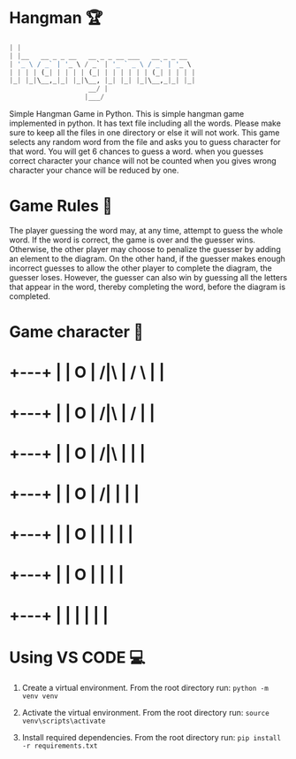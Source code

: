 # Hangman 🏆
```python                                
| |                                            
| |__   __ _ _ __   __ _ _ __ ___   __ _ _ __  
| '_ \ / _` | '_ \ / _` | '_ ` _ \ / _` | '_ \ 
| | | | (_| | | | | (_| | | | | | | (_| | | | |
|_| |_|\__,_|_| |_|\__, |_| |_| |_|\__,_|_| |_|
                    __/ |                      
                   |___/    
```
                   
Simple Hangman Game in Python. This is simple hangman game implemented in python. It has text file including all the words. Please make sure to keep all the files in one directory or else it will not work. This game selects any random word from the file and asks you to guess character for that word. You will get 6 chances to guess a word. when you guesses correct character your chance will not be counted when you gives wrong character your chance will be reduced by one.

# Game Rules 📂

The player guessing the word may, at any time, attempt to guess the whole word. If the word is correct, the game is over and the guesser wins. Otherwise, the other player may choose to penalize the guesser by adding an element to the diagram. On the other hand, if the guesser makes enough incorrect guesses to allow the other player to complete the diagram, the guesser loses. However, the guesser can also win by guessing all the letters that appear in the word, thereby completing the word, before the diagram is completed.

# Game character 🥷


  +---+
  |   |
  O   |
 /|\  |
 / \  |
      |
=========

  +---+
  |   |
  O   |
 /|\  |
 /    |
      |
=========

  +---+
  |   |
  O   |
 /|\  |
      |
      |
=========

  +---+
  |   |
  O   |
 /|   |
      |
      |
=========
   
  +---+
  |   |
  O   |
  |   |
      |
      |
=========

  +---+
  |   |
  O   |
      |
      |
      |
=========

  +---+
  |   |
      |
      |
      |
      |
=========


# Using VS CODE 💻

1. Create a virtual environment. From the root directory run:
`python -m venv venv`

2. Activate the virtual environment. From the root directory run:
`source venv\scripts\activate`

3. Install required dependencies. From the root directory run:
`pip install -r requirements.txt`